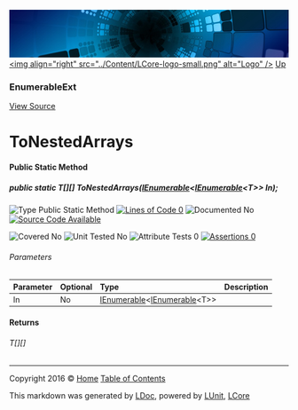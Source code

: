 ![](../Content/LCore-banner-small.png "")
[&lt;img align=&quot;right&quot; src=&quot;../Content/LCore-logo-small.png&quot; alt=&quot;Logo&quot; /&gt;](../../README.md)
[Up](EnumerableExt.md)

### EnumerableExt
[View Source](../Extensions/Reference%20Types/EnumerableExt.cs)

# ToNestedArrays

#### Public Static Method

##### public static T[][] ToNestedArrays(<a href="https://msdn.microsoft.com/en-us/library/78dfe2yb.aspx" alt="" target="_blank">IEnumerable</a>&lt;<a href="https://msdn.microsoft.com/en-us/library/78dfe2yb.aspx" alt="" target="_blank">IEnumerable</a>&lt;T&gt;&gt; In);

![Type Public Static Method](http://b.repl.ca/v1/Type-Public%20Static%20Method-Blue.png "") [![Lines of Code 0](http://b.repl.ca/v1/Lines%20of%20Code-0-red.png "")](../Extensions/Reference%20Types/EnumerableExt.cs#L3152)    ![Documented No](http://b.repl.ca/v1/Documented-No-red.png "") [![Source Code Available](http://b.repl.ca/v1/Source%20Code-Available-brightgreen.png "")](../Extensions/Reference%20Types/EnumerableExt.cs#L3152)

![Covered No](http://b.repl.ca/v1/Covered-No-red.png "") ![Unit Tested No](http://b.repl.ca/v1/Unit%20Tested-No-lightgrey.png "") ![Attribute Tests 0](http://b.repl.ca/v1/Attribute%20Tests-0-lightgrey.png "") [![Assertions 0](http://b.repl.ca/v1/Assertions-0-lightgrey.png "")](../Extensions/Reference%20Types/EnumerableExt.cs)

###### Parameters

Parameter | Optional | Type | Description
:---  | :---  | :---  | :--- 
In | No | <a href="https://msdn.microsoft.com/en-us/library/78dfe2yb.aspx" alt="" target="_blank">IEnumerable</a>&lt;<a href="https://msdn.microsoft.com/en-us/library/78dfe2yb.aspx" alt="" target="_blank">IEnumerable</a>&lt;T&gt;&gt; | 


#### Returns

###### T[][]



---

Copyright 2016 &copy; [Home](../../README.md) [Table of Contents](../../TableOfContents.md)

This markdown was generated by [LDoc](https://github.com/CodeSingularity/LDoc), powered by [LUnit](https://github.com/CodeSingularity/LUnit), [LCore](https://github.com/CodeSingularity/LCore)
